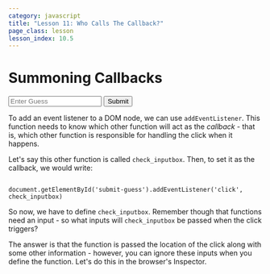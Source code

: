 ```yaml
---
category: javascript
title: "Lesson 11: Who Calls The Callback?"
page_class: lesson
lesson_index: 10.5
---
```


# Summoning Callbacks
<script>
  function check_guess(guess) {
     // This is a very simple game where the answer is cat. Or act. Or tac.
     if(guess == 'c' || guess == 'a' || guess == 't') {
         return true;
     } else {
         return false;
     }
   }
</script>
<input type=text placeholder='Enter Guess' id=guess>
<input type=submit id=submit-guess>

To add an event listener to a DOM node, we can use `addEventListener`. This function needs to know which other function will act as the _callback_ - that is, which other function is responsible for handling the click when it happens.

Let's say this other function is called `check_inputbox`. Then, to set it as the callback, we would write:

<pre><code class=language-javascript>
document.getElementById('submit-guess').addEventListener('click', check_inputbox)
</code></pre>
So now, we have to define `check_inputbox`. Remember though that functions need an input - so what inputs will `check_inputbox` be passed when the click triggers?

The answer is that the function is passed the location of the click along with some other information - however, you can ignore these inputs when you define the function. Let's do this in the browser's Inspector.
  
